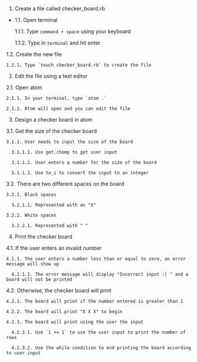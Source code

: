 1. Create a file called checker_board.rb
  * 1.1. Open terminal

    1.1.1. Type `command + space` using your keyboard

    1.1.2. Type in `terminal` and hit enter

  1.2. Create the new file

    1.2.1. Type `touch checker_board.rb` to create the file

2. Edit the file using a text editor

  2.1. Open atom

    2.1.1. In your terminal, type `atom .`

    2.1.2. Atom will open and you can edit the file

3. Design a checker board in atom

  3.1. Get the size of the checker board

    3.1.1. User needs to input the size of the board

      3.1.1.1. Use get.chomp to get user input

      3.1.1.2. User enters a number for the size of the board

      3.1.1.3. Use to_i to convert the input to an integer

  3.2. There are two different spaces on the board

    3.2.1. Black spaces

      3.2.1.1. Represented with an "X"

    3.2.2. White spaces

      3.2.2.1. Represented with " "

4. Print the checker board

  4.1. If the user enters an invalid number

    4.1.1. The user enters a number less than or equal to zero, an error message will show up

      4.1.1.1. The error message will display "Incorrect input :( " and a board will not be printed

  4.2. Otherwise, the checker board will print

    4.2.1. The board will print if the number entered is greater than 1

    4.2.2. The board will print "X X X" to begin

    4.2.3. The board will print using the user the input

      4.2.3.1. Use `i += 1` to use the user input to print the number of rows

      4.2.3.2. Use the while condition to end printing the board according to user input
